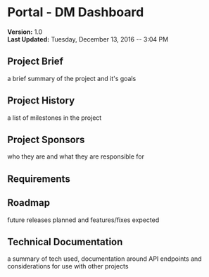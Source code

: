 # Portal - DM Dashboard
**Version:** 1.0   
**Last Updated:** Tuesday, December 13, 2016 -- 3:04 PM


## Project Brief
a brief summary of the project and it's goals

## Project History
a list of milestones in the project

## Project Sponsors
who they are and what they are responsible for

## Requirements

## Roadmap
future releases planned and features/fixes expected

## Technical Documentation
a summary of tech used, documentation around API endpoints and considerations for use with other projects
